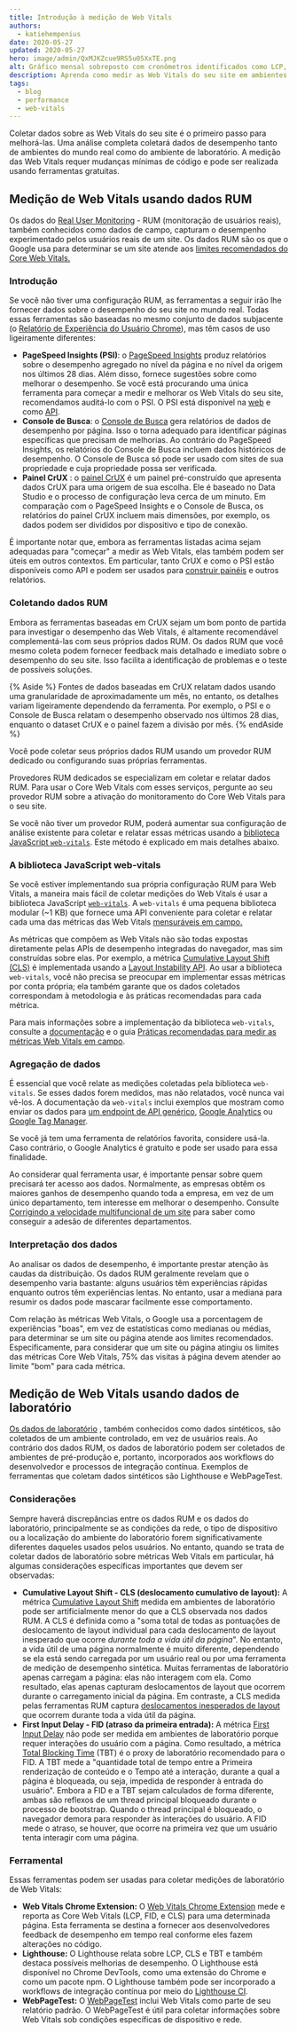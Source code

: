 ```yaml
---
title: Introdução à medição de Web Vitals
authors:
  - katiehempenius
date: 2020-05-27
updated: 2020-05-27
hero: image/admin/QxMJKZcue9RS5u05XxTE.png
alt: Gráfico mensal sobreposto com cronômetros identificados como LCP, FID e CLS.
description: Aprenda como medir as Web Vitals do seu site em ambientes de mundo real e de laboratório.
tags:
  - blog
  - performance
  - web-vitals
---
```


Coletar dados sobre as Web Vitals do seu site é o primeiro passo para melhorá-las. Uma análise completa coletará dados de desempenho tanto de ambientes do mundo real como do ambiente de laboratório. A medição das Web Vitals requer mudanças mínimas de código e pode ser realizada usando ferramentas gratuitas.

## Medição de Web Vitals usando dados RUM

Os dados do [Real User Monitoring](https://en.wikipedia.org/wiki/Real_user_monitoring) - RUM (monitoração de usuários reais), também conhecidos como dados de campo, capturam o desempenho experimentado pelos usuários reais de um site. Os dados RUM são os que o Google usa para determinar se um site atende aos [limites recomendados do Core Web Vitals.](/vitals/)

### Introdução

Se você não tiver uma configuração RUM, as ferramentas a seguir irão lhe fornecer dados sobre o desempenho do seu site no mundo real. Todas essas ferramentas são baseadas no mesmo conjunto de dados subjacente (o [Relatório de Experiência do Usuário Chrome](https://developers.google.com/web/tools/chrome-user-experience-report)), mas têm casos de uso ligeiramente diferentes:

- **PageSpeed Insights (PSI)**: o [PageSpeed Insights](https://pagespeed.web.dev/) produz relatórios sobre o desempenho agregado no nível da página e no nível da origem nos últimos 28 dias. Além disso, fornece sugestões sobre como melhorar o desempenho. Se você está procurando uma única ferramenta para começar a medir e melhorar os Web Vitals do seu site, recomendamos auditá-lo com o PSI. O PSI está disponível na [web](https://pagespeed.web.dev/) e como [API](https://developers.google.com/speed/docs/insights/v5/get-started).
- **Console de Busca**: o [Console de Busca](https://search.google.com/search-console/welcome) gera relatórios de dados de desempenho por página. Isso o torna adequado para identificar páginas específicas que precisam de melhorias. Ao contrário do PageSpeed Insights, os relatórios do Console de Busca incluem dados históricos de desempenho. O Console de Busca só pode ser usado com sites de sua propriedade e cuja propriedade possa ser verificada.
- **Painel CrUX** : o [painel CrUX](https://developers.google.com/web/updates/2018/08/chrome-ux-report-dashboard) é um painel pré-construído que apresenta dados CrUX para uma origem de sua escolha. Ele é baseado no Data Studio e o processo de configuração leva cerca de um minuto. Em comparação com o PageSpeed Insights e o Console de Busca, os relatórios do painel CrUX incluem mais dimensões, por exemplo, os dados podem ser divididos por dispositivo e tipo de conexão.

É importante notar que, embora as ferramentas listadas acima sejam adequadas para "começar" a medir as Web Vitals, elas também podem ser úteis em outros contextos. Em particular, tanto CrUX e como o PSI estão disponíveis como API e podem ser usados para [construir painéis](https://dev.to/chromiumdev/a-step-by-step-guide-to-monitoring-the-competition-with-the-chrome-ux-report-4k1o) e outros relatórios.

### Coletando dados RUM

Embora as ferramentas baseadas em CrUX sejam um bom ponto de partida para investigar o desempenho das Web Vitals, é altamente recomendável complementá-las com seus próprios dados RUM. Os dados RUM que você mesmo coleta podem fornecer feedback mais detalhado e imediato sobre o desempenho do seu site. Isso facilita a identificação de problemas e o teste de possíveis soluções.

{% Aside %} Fontes de dados baseadas em CrUX relatam dados usando uma granularidade de aproximadamente um mês, no entanto, os detalhes variam ligeiramente dependendo da ferramenta. Por exemplo, o PSI e o Console de Busca relatam o desempenho observado nos últimos 28 dias, enquanto o dataset CrUX e o painel fazem a divisão por mês. {% endAside %}

Você pode coletar seus próprios dados RUM usando um provedor RUM dedicado ou configurando suas próprias ferramentas.

Provedores RUM dedicados se especializam em coletar e relatar dados RUM. Para usar o Core Web Vitals com esses serviços, pergunte ao seu provedor RUM sobre a ativação do monitoramento do Core Web Vitals para o seu site.

Se você não tiver um provedor RUM, poderá aumentar sua configuração de análise existente para coletar e relatar essas métricas usando a [biblioteca JavaScript `web-vitals`](https://github.com/GoogleChrome/web-vitals). Este método é explicado em mais detalhes abaixo.

### A biblioteca JavaScript web-vitals

Se você estiver implementando sua própria configuração RUM para Web Vitals, a maneira mais fácil de coletar medições do Web Vitals é usar a biblioteca JavaScript [`web-vitals`](https://github.com/GoogleChrome/web-vitals). A `web-vitals` é uma pequena biblioteca modular (~1 KB) que fornece uma API conveniente para coletar e relatar cada uma das métricas das Web Vitals [mensuráveis em campo.](/user-centric-performance-metrics/#in-the-field)

As métricas que compõem as Web Vitals não são todas expostas diretamente pelas APIs de desempenho integradas do navegador, mas sim construídas sobre elas. Por exemplo, a métrica [Cumulative Layout Shift (CLS)](/cls/) é implementada usando a [Layout Instability API](https://wicg.github.io/layout-instability/). Ao usar a biblioteca `web-vitals`, você não precisa se preocupar em implementar essas métricas por conta própria; ela também garante que os dados coletados correspondam à metodologia e às práticas recomendadas para cada métrica.

Para mais informações sobre a implementação da biblioteca `web-vitals`, consulte a [documentação](https://github.com/GoogleChrome/web-vitals) e o guia [Práticas recomendadas para medir as métricas Web Vitals em campo](/vitals-field-measurement-best-practices/).

### Agregação de dados

É essencial que você relate as medições coletadas pela biblioteca `web-vitals`. Se esses dados forem medidos, mas não relatados, você nunca vai vê-los. A documentação da `web-vitals` inclui exemplos que mostram como enviar os dados para [um endpoint de API genérico](https://github.com/GoogleChrome/web-vitals#send-the-results-to-an-analytics-endpoint), [Google Analytics](https://github.com/GoogleChrome/web-vitals#send-the-results-to-google-analytics) ou [Google Tag Manager](https://github.com/GoogleChrome/web-vitals#send-the-results-to-google-tag-manager).

Se você já tem uma ferramenta de relatórios favorita, considere usá-la. Caso contrário, o Google Analytics é gratuito e pode ser usado para essa finalidade.

Ao considerar qual ferramenta usar, é importante pensar sobre quem precisará ter acesso aos dados. Normalmente, as empresas obtêm os maiores ganhos de desempenho quando toda a empresa, em vez de um único departamento, tem interesse em melhorar o desempenho. Consulte [Corrigindo a velocidade multifuncional de um site](/fixing-website-speed-cross-functionally/) para saber como conseguir a adesão de diferentes departamentos.

### Interpretação dos dados

Ao analisar os dados de desempenho, é importante prestar atenção às caudas da distribuição. Os dados RUM geralmente revelam que o desempenho varia bastante: alguns usuários têm experiências rápidas enquanto outros têm experiências lentas. No entanto, usar a mediana para resumir os dados pode mascarar facilmente esse comportamento.

Com relação às métricas Web Vitals, o Google usa a porcentagem de experiências "boas", em vez de estatísticas como medianas ou médias, para determinar se um site ou página atende aos limites recomendados. Especificamente, para considerar que um site ou página atingiu os limites das métricas Core Web Vitals, 75% das visitas à página devem atender ao limite "bom" para cada métrica.

## Medição de Web Vitals usando dados de laboratório

[Os dados de laboratório](/user-centric-performance-metrics/#in-the-lab) , também conhecidos como dados sintéticos, são coletados de um ambiente controlado, em vez de usuários reais. Ao contrário dos dados RUM, os dados de laboratório podem ser coletados de ambientes de pré-produção e, portanto, incorporados aos workflows do desenvolvedor e processos de integração contínua. Exemplos de ferramentas que coletam dados sintéticos são Lighthouse e WebPageTest.

### Considerações

Sempre haverá discrepâncias entre os dados RUM e os dados do laboratório, principalmente se as condições da rede, o tipo de dispositivo ou a localização do ambiente do laboratório forem significativamente diferentes daqueles usados pelos usuários. No entanto, quando se trata de coletar dados de laboratório sobre métricas Web Vitals em particular, há algumas considerações específicas importantes que devem ser observadas:

- **Cumulative Layout Shift - CLS (deslocamento cumulativo de layout):** A métrica [Cumulative Layout Shift](/cls/) medida em ambientes de laboratório pode ser artificialmente menor do que a CLS observada nos dados RUM. A CLS é definida como a "soma total de todas as pontuações de deslocamento de layout individual para cada deslocamento de layout inesperado que ocorre *durante toda a vida útil da página*". No entanto, a vida útil de uma página normalmente é muito diferente, dependendo se ela está sendo carregada por um usuário real ou por uma ferramenta de medição de desempenho sintética. Muitas ferramentas de laboratório apenas carregam a página: elas não interagem com ela. Como resultado, elas apenas capturam deslocamentos de layout que ocorrem durante o carregamento inicial da página. Em contraste, a CLS medida pelas ferramentas RUM captura [deslocamentos inesperados de layout](/cls/#expected-vs.-unexpected-layout-shifts) que ocorrem durante toda a vida útil da página.
- **First Input Delay - FID (atraso da primeira entrada):** A métrica [First Input Delay](/fid/) não pode ser medida em ambientes de laboratório porque requer interações do usuário com a página. Como resultado, a métrica [Total Blocking Time](/tbt/) (TBT) é o proxy de laboratório recomendado para o FID. A TBT mede a "quantidade total de tempo entre a Primeira renderização de conteúdo e o Tempo até a interação, durante a qual a página é bloqueada, ou seja, impedida de responder à entrada do usuário". Embora a FID e a TBT sejam calculados de forma diferente, ambas são reflexos de um thread principal bloqueado durante o processo de bootstrap. Quando o thread principal é bloqueado, o navegador demora para responder às interações do usuário. A FID mede o atraso, se houver, que ocorre na primeira vez que um usuário tenta interagir com uma página.

### Ferramental

Essas ferramentas podem ser usadas para coletar medições de laboratório de Web Vitals:

- **Web Vitals Chrome Extension:** O [Web Vitals Chrome Extension](https://github.com/GoogleChrome/web-vitals-extension) mede e reporta as Core Web Vitals (LCP, FID, e CLS) para uma determinada página. Esta ferramenta se destina a fornecer aos desenvolvedores feedback de desempenho em tempo real conforme eles fazem alterações no código.
- **Lighthouse:** O Lighthouse relata sobre LCP, CLS e TBT e também destaca possíveis melhorias de desempenho. O Lighthouse está disponível no Chrome DevTools, como uma extensão do Chrome e como um pacote npm. O Lighthouse também pode ser incorporado a workflows de integração contínua por meio do [Lighthouse CI](https://github.com/GoogleChrome/lighthouse-ci).
- **WebPageTest:** O [WebPageTest](https://webpagetest.org/) inclui Web Vitals como parte de seu relatório padrão. O WebPageTest é útil para coletar informações sobre Web Vitals sob condições específicas de dispositivo e rede.
